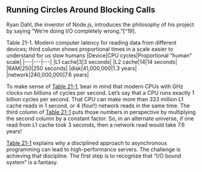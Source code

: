 ## Running Circles Around Blocking Calls

Ryan Dahl, the inventor of Node.js, introduces the philosophy of his project by saying “We’re doing I/O completely wrong.”[^19].

Table 21-1. Modern computer latency for reading data from different devices; third column shows proportional times in a scale easier to understand for us slow humans
|Device|CPU cycles|Proportional “human” scale|
|---|---|---|
|L1 cache|3|3 seconds|
|L2 cache|14|14 seconds|
|RAM|250|250 seconds|
|disk|41,000,000|1.3 years|
|network|240,000,000|7.6 years|

To make sense of [Table 21-1](#latency_tbl), bear in mind that modern CPUs with GHz clocks run billions of cycles per second. Let’s say that a CPU runs exactly 1 billion cycles per second. That CPU can make more than 333 million L1 cache reads in 1 second, or 4 (four!) network reads in the same time. The third column of [Table 21-1](#latency_tbl) puts those numbers in perspective by multiplying the second column by a constant factor. So, in an alternate universe, if one read from L1 cache took 3 seconds, then a network read would take 7.6 years!

[Table 21-1](#latency_tbl) explains why a disciplined approach to asynchronous programming can lead to high-performance servers. The challenge is achieving that discipline. The first step is to recognize that “I/O bound system” is a fantasy.